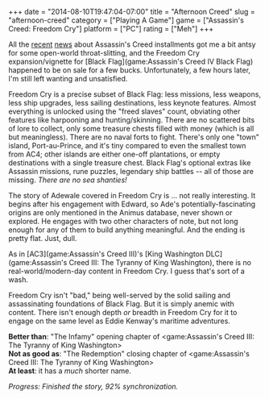 +++
date = "2014-08-10T19:47:04-07:00"
title = "Afternoon Creed"
slug = "afternoon-creed"
category = ["Playing A Game"]
game = ["Assassin's Creed: Freedom Cry"]
platform = ["PC"]
rating = ["Meh"]
+++

All the <a href="http://www.vg247.com/2014/08/05/assassins-creed-rogue-ps3-xbox-360/">recent</a> <a href="http://www.gameinformer.com/b/features/archive/2014/08/08/the-new-gameplay-of-assassins-creed-unity.aspx">news</a> about Assassin's Creed installments got me a bit antsy for some open-world throat-slitting, and the Freedom Cry expansion/vignette for [Black Flag](game:Assassin's Creed IV Black Flag) happened to be on sale for a few bucks.  Unfortunately, a few hours later, I'm still left wanting and unsatisfied.

Freedom Cry is a precise subset of Black Flag: less missions, less weapons, less ship upgrades, less sailing destinations, less keynote features.  Almost everything is unlocked using the "freed slaves" count, obviating other features like harpooning and hunting/skinning.  There are no scattered bits of lore to collect, only some treasure chests filled with money (which is all but meaningless).  There are no naval forts to fight.  There's only one "town" island, Port-au-Prince, and it's tiny compared to even the smallest town from AC4; other islands are either one-off plantations, or empty destinations with a single treasure chest.  Black Flag's optional extras like Assassin missions, rune puzzles, legendary ship battles -- all of those are missing.  <i>There are no sea shanties!</i>

The story of Adewale covered in Freedom Cry is ... not really interesting.  It begins after his engagement with Edward, so Ade's potentially-fascinating origins are only mentioned in the Animus database, never shown or explored.  He engages with two other characters of note, but not long enough for any of them to build anything meaningful.  And the ending is pretty flat.  Just, dull.

As in [AC3](game:Assassin's Creed III)'s [King Washington DLC](game:Assassin's Creed III: The Tyranny of King Washington), there is no real-world/modern-day content in Freedom Cry.  I guess that's sort of a wash.

Freedom Cry isn't "bad," being well-served by the solid sailing and assassinating foundations of Black Flag.  But it is simply anemic with content.  There isn't enough depth <i>or</i> breadth in Freedom Cry for it to engage on the same level as Eddie Kenway's maritime adventures.

<b>Better than</b>: "The Infamy" opening chapter of <game:Assassin's Creed III: The Tyranny of King Washington>  
<b>Not as good as</b>: "The Redemption" closing chapter of <game:Assassin's Creed III: The Tyranny of King Washington>  
<b>At least</b>: it has a <i>much</i> shorter name.

<i>Progress: Finished the story, 92\% synchronization.</i>
